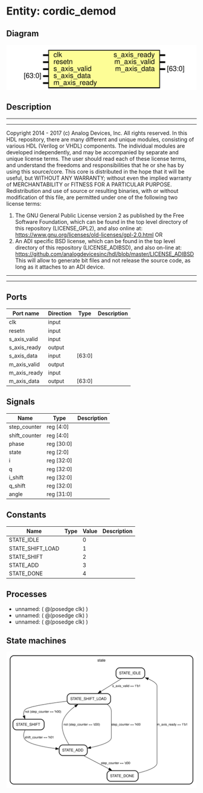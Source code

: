 # Entity: cordic_demod

## Diagram

![Diagram](cordic_demod.svg "Diagram")
## Description

***************************************************************************
 ***************************************************************************
 Copyright 2014 - 2017 (c) Analog Devices, Inc. All rights reserved.
 In this HDL repository, there are many different and unique modules, consisting
 of various HDL (Verilog or VHDL) components. The individual modules are
 developed independently, and may be accompanied by separate and unique license
 terms.
 The user should read each of these license terms, and understand the
 freedoms and responsibilities that he or she has by using this source/core.
 This core is distributed in the hope that it will be useful, but WITHOUT ANY
 WARRANTY; without even the implied warranty of MERCHANTABILITY or FITNESS FOR
 A PARTICULAR PURPOSE.
 Redistribution and use of source or resulting binaries, with or without modification
 of this file, are permitted under one of the following two license terms:
   1. The GNU General Public License version 2 as published by the
      Free Software Foundation, which can be found in the top level directory
      of this repository (LICENSE_GPL2), and also online at:
      <https://www.gnu.org/licenses/old-licenses/gpl-2.0.html>
 OR
   2. An ADI specific BSD license, which can be found in the top level directory
      of this repository (LICENSE_ADIBSD), and also on-line at:
      https://github.com/analogdevicesinc/hdl/blob/master/LICENSE_ADIBSD
      This will allow to generate bit files and not release the source code,
      as long as it attaches to an ADI device.
 ***************************************************************************
 ***************************************************************************
 
## Ports

| Port name    | Direction | Type   | Description |
| ------------ | --------- | ------ | ----------- |
| clk          | input     |        |             |
| resetn       | input     |        |             |
| s_axis_valid | input     |        |             |
| s_axis_ready | output    |        |             |
| s_axis_data  | input     | [63:0] |             |
| m_axis_valid | output    |        |             |
| m_axis_ready | input     |        |             |
| m_axis_data  | output    | [63:0] |             |
## Signals

| Name          | Type       | Description |
| ------------- | ---------- | ----------- |
| step_counter  | reg [4:0]  |             |
| shift_counter | reg [4:0]  |             |
| phase         | reg [30:0] |             |
| state         | reg [2:0]  |             |
| i             | reg [32:0] |             |
| q             | reg [32:0] |             |
| i_shift       | reg [32:0] |             |
| q_shift       | reg [32:0] |             |
| angle         | reg [31:0] |             |
## Constants

| Name             | Type | Value | Description |
| ---------------- | ---- | ----- | ----------- |
| STATE_IDLE       |      | 0     |             |
| STATE_SHIFT_LOAD |      | 1     |             |
| STATE_SHIFT      |      | 2     |             |
| STATE_ADD        |      | 3     |             |
| STATE_DONE       |      | 4     |             |
## Processes
- unnamed: ( @(posedge clk) )
- unnamed: ( @(posedge clk) )
- unnamed: ( @(posedge clk) )
## State machines

![Diagram_state_machine_0]( stm_cordic_demod_00.svg "Diagram")
